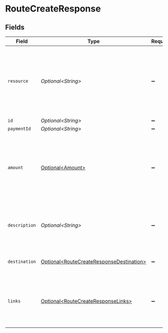 # RouteCreateResponse


## Fields

| Field                                                                                                     | Type                                                                                                      | Required                                                                                                  | Description                                                                                               | Example                                                                                                   |
| --------------------------------------------------------------------------------------------------------- | --------------------------------------------------------------------------------------------------------- | --------------------------------------------------------------------------------------------------------- | --------------------------------------------------------------------------------------------------------- | --------------------------------------------------------------------------------------------------------- |
| `resource`                                                                                                | *Optional\<String>*                                                                                       | :heavy_minus_sign:                                                                                        | Indicates the response contains a route object. Will always contain the string `route` for this endpoint. | route                                                                                                     |
| `id`                                                                                                      | *Optional\<String>*                                                                                       | :heavy_minus_sign:                                                                                        | N/A                                                                                                       | crt_dyARQ3JzCgtPDhU2Pbq3J                                                                                 |
| `paymentId`                                                                                               | *Optional\<String>*                                                                                       | :heavy_minus_sign:                                                                                        | N/A                                                                                                       | tr_5B8cwPMGnU                                                                                             |
| `amount`                                                                                                  | [Optional\<Amount>](../../models/components/Amount.md)                                                    | :heavy_minus_sign:                                                                                        | In v2 endpoints, monetary amounts are represented as objects with a `currency` and `value` field.         |                                                                                                           |
| `description`                                                                                             | *Optional\<String>*                                                                                       | :heavy_minus_sign:                                                                                        | The description of the route. This description is shown in the reports.                                   | Payment for Order #12345                                                                                  |
| `destination`                                                                                             | [Optional\<RouteCreateResponseDestination>](../../models/components/RouteCreateResponseDestination.md)    | :heavy_minus_sign:                                                                                        | The destination of the route.                                                                             |                                                                                                           |
| `links`                                                                                                   | [Optional\<RouteCreateResponseLinks>](../../models/components/RouteCreateResponseLinks.md)                | :heavy_minus_sign:                                                                                        | An object with several relevant URLs. Every URL object will contain an `href` and a `type` field.         |                                                                                                           |